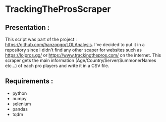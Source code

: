 # TrackingTheProsScraper

## Presentation :

This script was part of the project : https://github.com/hanzopgp/LOLAnalysis.
I've decided to put it in a repository since I didn't find any other scaper for websites such as https://lolpros.gg/ or https://www.trackingthepros.com/ on the internet.
This scraper gets the main information (Age/Country/Server/SummonerNames etc...) of each pro players and write it in a CSV file.

## Requirements :

- python
- numpy
- selenium
- pandas
- tqdm
